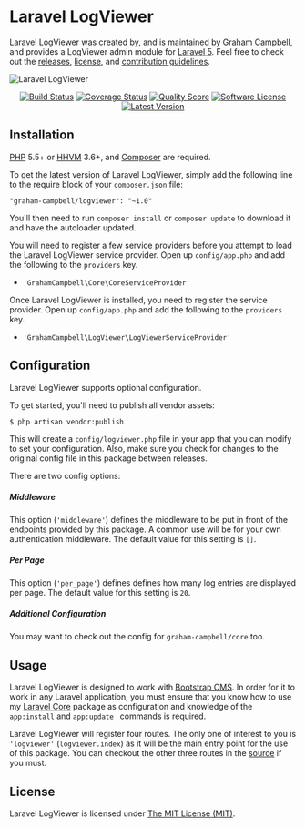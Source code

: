 Laravel LogViewer
=================

Laravel LogViewer was created by, and is maintained by [Graham Campbell](https://github.com/GrahamCampbell), and provides a LogViewer admin module for [Laravel 5](http://laravel.com). Feel free to check out the [releases](https://github.com/BootstrapCMS/LogViewer/releases), [license](LICENSE), and [contribution guidelines](CONTRIBUTING.md).

![Laravel LogViewer](https://cloud.githubusercontent.com/assets/2829600/4432324/c1921e52-468c-11e4-9fad-aec94401e69d.PNG)

<p align="center">
<a href="https://travis-ci.org/BootstrapCMS/LogViewer"><img src="https://img.shields.io/travis/BootstrapCMS/LogViewer/master.svg?style=flat-square" alt="Build Status"></img></a>
<a href="https://scrutinizer-ci.com/g/BootstrapCMS/LogViewer/code-structure"><img src="https://img.shields.io/scrutinizer/coverage/g/BootstrapCMS/LogViewer.svg?style=flat-square" alt="Coverage Status"></img></a>
<a href="https://scrutinizer-ci.com/g/BootstrapCMS/LogViewer"><img src="https://img.shields.io/scrutinizer/g/BootstrapCMS/LogViewer.svg?style=flat-square" alt="Quality Score"></img></a>
<a href="LICENSE"><img src="https://img.shields.io/badge/license-MIT-brightgreen.svg?style=flat-square" alt="Software License"></img></a>
<a href="https://github.com/BootstrapCMS/LogViewer/releases"><img src="https://img.shields.io/github/release/BootstrapCMS/LogViewer.svg?style=flat-square" alt="Latest Version"></img></a>
</p>


## Installation

[PHP](https://php.net) 5.5+ or [HHVM](http://hhvm.com) 3.6+, and [Composer](https://getcomposer.org) are required.

To get the latest version of Laravel LogViewer, simply add the following line to the require block of your `composer.json` file:

```
"graham-campbell/logviewer": "~1.0"
```

You'll then need to run `composer install` or `composer update` to download it and have the autoloader updated.

You will need to register a few service providers before you attempt to load the Laravel LogViewer service provider. Open up `config/app.php` and add the following to the `providers` key.

* `'GrahamCampbell\Core\CoreServiceProvider'`

Once Laravel LogViewer is installed, you need to register the service provider. Open up `config/app.php` and add the following to the `providers` key.

* `'GrahamCampbell\LogViewer\LogViewerServiceProvider'`


## Configuration

Laravel LogViewer supports optional configuration.

To get started, you'll need to publish all vendor assets:

```bash
$ php artisan vendor:publish
```

This will create a `config/logviewer.php` file in your app that you can modify to set your configuration. Also, make sure you check for changes to the original config file in this package between releases.

There are two config options:

##### Middleware

This option (`'middleware'`) defines the middleware to be put in front of the endpoints provided by this package. A common use will be for your own authentication middleware. The default value for this setting is `[]`.

##### Per Page

This option (`'per_page'`) defines defines how many log entries are displayed per page. The default value for this setting is `20`.

##### Additional Configuration

You may want to check out the config for `graham-campbell/core` too.


## Usage

Laravel LogViewer is designed to work with [Bootstrap CMS](https://github.com/BootstrapCMS/CMS). In order for it to work in any Laravel application, you must ensure that you know how to use my [Laravel Core](https://github.com/GrahamCampbell/Laravel-Core) package as configuration and knowledge of the `app:install` and `app:update ` commands is required.

Laravel LogViewer will register four routes. The only one of interest to you is `'logviewer'` (`logviewer.index`) as it will be the main entry point for the use of this package. You can checkout the other three routes in the [source](https://github.com/BootstrapCMS/LogViewer/blob/master/src/routes.php) if you must.


## License

Laravel LogViewer is licensed under [The MIT License (MIT)](LICENSE).

